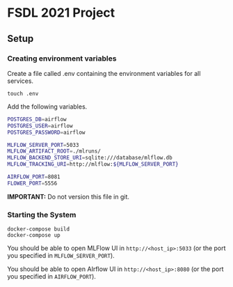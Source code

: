 # FSDL 2021 Project

## Setup

### Creating environment variables

Create a file called .env containing the environment variables for all services.

```
touch .env
```

Add the following variables.
```bash
POSTGRES_DB=airflow
POSTGRES_USER=airflow
POSTGRES_PASSWORD=airflow

MLFLOW_SERVER_PORT=5033
MLFLOW_ARTIFACT_ROOT=./mlruns/
MLFLOW_BACKEND_STORE_URI=sqlite:///database/mlflow.db
MLFLOW_TRACKING_URI=http://mlflow:${MLFLOW_SERVER_PORT}

AIRFLOW_PORT=8081
FLOWER_PORT=5556
```

**IMPORTANT:** Do not version this file in git.

### Starting the System
```
docker-compose build
docker-compose up
```

You should be able to open MLFlow UI in `http://<host_ip>:5033` (or the port you specified in `MLFLOW_SERVER_PORT`).

You should be able to open AIrflow UI in `http://<host_ip>:8080` (or the port you specified in `AIRFLOW_PORT`).
